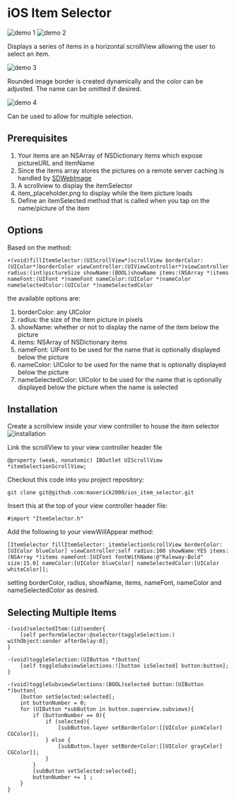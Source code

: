 iOS Item Selector
=================

![demo 1](https://raw.githubusercontent.com/maverick2000/ios_item_selector/master/screenshots/demo_1.png)
![demo 2](https://raw.githubusercontent.com/maverick2000/ios_item_selector/master/screenshots/demo_2.png)

Displays a series of items in a horizontal scrollView allowing the user to select an item.

![demo 3](https://raw.githubusercontent.com/maverick2000/ios_item_selector/master/screenshots/demo_3.png)

Rounded image border is created dynamically and the color can be adjusted.  The name can be omitted if desired.

![demo 4](https://raw.githubusercontent.com/maverick2000/ios_item_selector/master/screenshots/demo_4.png)

Can be used to allow for multiple selection.

Prerequisites
-------------

1. Your items are an NSArray of NSDictionary items which expose pictureURL and itemName
2. Since the items array stores the pictures on a remote server caching is handled by [SDWebImage](https://github.com/rs/SDWebImage)
3. A scrollview to display the itemSelector
4. item_placeholder.png to display while the item picture loads
5. Define an itemSelected method that is called when you tap on the name/picture of the item

Options
-------

Based on the method:

    +(void)fillItemSelector:(UIScrollView*)scrollView borderColor:(UIColor*)borderColor viewController:(UIViewController*)viewController radius:(int)pictureSize showName:(BOOL)showName items:(NSArray *)items nameFont:(UIFont *)nameFont nameColor:(UIColor *)nameColor nameSelectedColor:(UIColor *)nameSelectedColor

the available options are:

1. borderColor: any UIColor
2. radius: the size of the item picture in pixels
3. showName: whether or not to display the name of the item below the picture
4. items: NSArray of NSDictionary items
5. nameFont: UIFont to be used for the name that is optionally displayed below the picture
6. nameColor: UIColor to be used for the name that is optionally displayed below the picture
7. nameSelectedColor: UIColor to be used for the name that is optionally displayed below the picture when the name is selected

Installation
------------
Create a scrollview inside your view controller to house the item selector
![installation](https://raw.githubusercontent.com/maverick2000/ios_item_selector/master/screenshots/installation.png)

Link the scrollView to your view controller header file

    @property (weak, nonatomic) IBOutlet UIScrollView *itemSelectionScrollView;

Checkout this code into you project repository:

    git clone git@github.com:maverick2000/ios_item_selector.git

Insert this at the top of your view controller header file:

    #import "ItemSelector.h"

Add the following to your viewWillAppear method:

    [ItemSelector fillItemSelector:_itemSelectionScrollView borderColor:[UIColor blueColor] viewController:self radius:100 showName:YES items:(NSArray *)items nameFont:[UIFont fontWithName:@"Raleway-Bold" size:15.0] nameColor:[UIColor blueColor] nameSelectedColor:[UIColor whiteColor]];

setting borderColor, radius, showName, items, nameFont, nameColor and nameSelectedColor as desired.

Selecting Multiple Items
------------------------
    -(void)selectedItem:(id)sender{
        [self performSelector:@selector(toggleSelection:) withObject:sender afterDelay:0];
    }

    -(void)toggleSelection:(UIButton *)button{
        [self toggleSubviewSelections:![button isSelected] button:button];
    }

    -(void)toggleSubviewSelections:(BOOL)selected button:(UIButton *)button{
        [button setSelected:selected];
        int buttonNumber = 0;
        for (UIButton *subButton in button.superview.subviews){
            if (buttonNumber == 0){
                if (selected){
                    [subButton.layer setBorderColor:[[UIColor pinkColor] CGColor]];
                } else {
                    [subButton.layer setBorderColor:[[UIColor grayColor] CGColor]];
                }
            }
            [subButton setSelected:selected];
            buttonNumber += 1 ;
        }
    }

